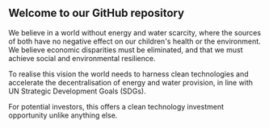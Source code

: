## Welcome to our GitHub repository

We believe in a world without energy and water scarcity, where the sources of both have no negative effect on our children's health or the environment. We believe economic disparities must be eliminated, and that we must achieve social and environmental resilience.

To realise this vision the world needs to harness clean technologies and accelerate the decentralisation of energy and water provision, in line with UN Strategic Development Goals (SDGs).

For potential investors, this offers a clean technology investment opportunity unlike anything else.

<!--

**Here are some ideas to get you started:**

🙋‍♀️ A short introduction - what is your organization all about?
🌈 Contribution guidelines - how can the community get involved?
👩‍💻 Useful resources - where can the community find your docs? Is there anything else the community should know?
🍿 Fun facts - what does your team eat for breakfast?
🧙 Remember, you can do mighty things with the power of [Markdown](https://docs.github.com/github/writing-on-github/getting-started-with-writing-and-formatting-on-github/basic-writing-and-formatting-syntax)
-->

